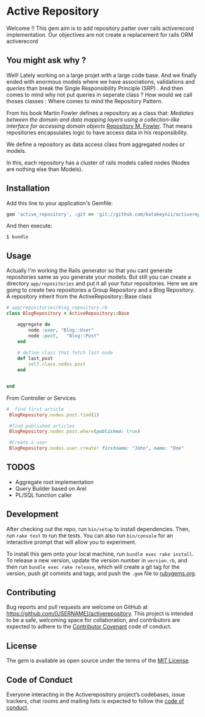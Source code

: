# Active Repository

Welcome !! 
This gem aim is to add repository patter over rails activerecord implementation. Our objectives are not create a replacement for rails ORM activerecord
## You might ask why ? 
Well! Lately working on a large projet with a large code base. And we finally ended with enormous models where we have associations, validations and *queries* than break the Single Responsibility Principle (SRP) . And then comes to mind why not put queries in seperate class ? How would we call thoses classes : Where comes to mind the Repository Pattern. 

From his book Martin Fowler defines a repository as a class that: *Mediates between the domain and data mapping layers using a collection-like interface for accessing domain objects* [Repository M. Fowler](https://martinfowler.com/eaaCatalog/repository.html). That means repositories encapsulates logic to have access data in his responsibility. 

We define a repository as data access class from aggregated nodes or models. 

In this, each repository has a cluster of rails models called nodes (Nodes are nothing else than Models). 

## Installation

Add this line to your application's Gemfile:

```ruby
gem 'active_repository', :git => 'git://github.com/katakeynii/activerepository.git'
```

And then execute:

    $ bundle


## Usage

Actually I'm working the Rails generator so that you cant generate repositories same as you generate your models.
But still you can create a directory `app/repositories` and put it all your futur repositories. Here we are going to create two repositories a Group Repository and a Blog Repository. A repository inherit from the ActiveRepository::Base class
```ruby
# app/repositories/blog_repository.rb 
class BlogRepository < ActiveRepository::Base

    aggregate do 
        node :user, "Blog::User"
        node :post,   "Blog::Post"
    end
    
    # define class that fetch last node
    def last_post
        self.class.nodes.post
    end


end
```


From Controller or Services 

```ruby
#  find first article
 BlogRepository.nodes.post.find(1)

 #find published articles
 BlogRepository.nodes.post.where(published: true)

 #Create a user
 BlogRepository.nodes.user.create! firstname: "John", name: "Doe"
```

## TODOS
  - Aggregate root implementation
  - Query Builder based on Arel
  - PL/SQL function caller
## Development

After checking out the repo, run `bin/setup` to install dependencies. Then, run `rake test` to run the tests. You can also run `bin/console` for an interactive prompt that will allow you to experiment.

To install this gem onto your local machine, run `bundle exec rake install`. To release a new version, update the version number in `version.rb`, and then run `bundle exec rake release`, which will create a git tag for the version, push git commits and tags, and push the `.gem` file to [rubygems.org](https://rubygems.org).

## Contributing

Bug reports and pull requests are welcome on GitHub at https://github.com/[USERNAME]/activerepository. This project is intended to be a safe, welcoming space for collaboration, and contributors are expected to adhere to the [Contributor Covenant](http://contributor-covenant.org) code of conduct.

## License

The gem is available as open source under the terms of the [MIT License](https://opensource.org/licenses/MIT).

## Code of Conduct

Everyone interacting in the Activerepository project’s codebases, issue trackers, chat rooms and mailing lists is expected to follow the [code of conduct](https://github.com/[USERNAME]/activerepository/blob/master/CODE_OF_CONDUCT.md).

